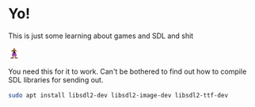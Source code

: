 # Yo!

This is just some learning about games and SDL and shit

![is this right](./guy.png)

You need this for it to work. Can't be bothered to find out how to compile SDL libraries for sending out.

```bash
sudo apt install libsdl2-dev libsdl2-image-dev libsdl2-ttf-dev
```
